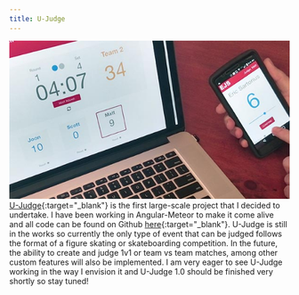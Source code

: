 ```yaml
---
title: U-Judge
---
```


![U-Judge](assets/img/work/proj-1/thumb.jpg)
[U-Judge](http://ujudge.meteor.com){:target="_blank"} is the first large-scale project that I decided to undertake. I have been working in Angular-Meteor to make it come alive and all code can be found on Github [here](https://github.com/EricSSartorius/Judging-System){:target="_blank"}.
U-Judge is still in the works so currently the only type of event that can be judged follows the format of a figure skating or skateboarding competition. In the future, the ability to create and judge 1v1 or team vs team matches, among other custom features will also be implemented. I am very eager to see U-Judge working in the way I envision it and U-Judge 1.0 should be finished very shortly so stay tuned! 